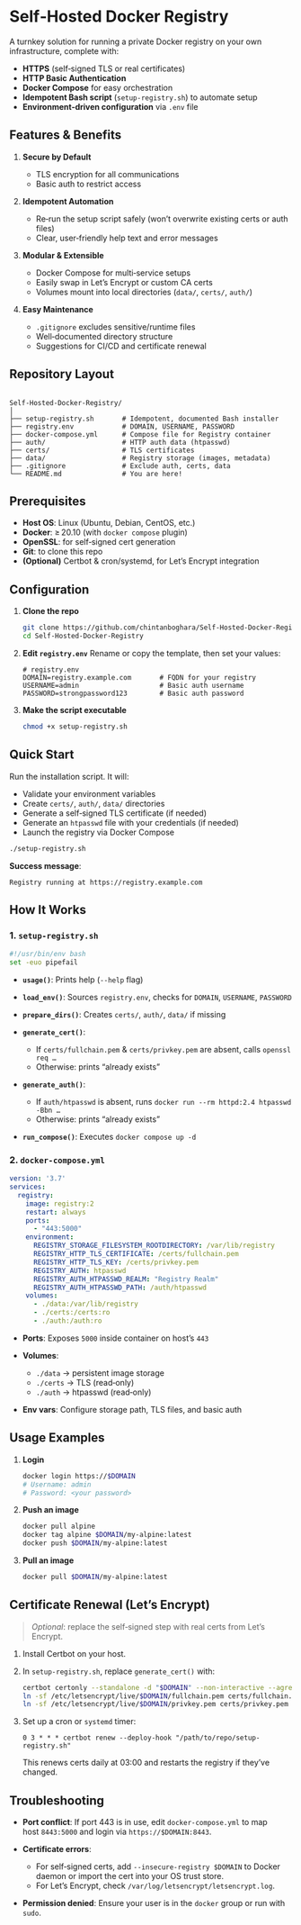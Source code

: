 # Self‑Hosted Docker Registry

A turnkey solution for running a private Docker registry on your own infrastructure, complete with:

- **HTTPS** (self‑signed TLS or real certificates)  
- **HTTP Basic Authentication**  
- **Docker Compose** for easy orchestration  
- **Idempotent Bash script** (`setup-registry.sh`) to automate setup  
- **Environment‑driven configuration** via `.env` file  

## Features & Benefits

1. **Secure by Default**  
   - TLS encryption for all communications  
   - Basic auth to restrict access  

2. **Idempotent Automation**  
   - Re‑run the setup script safely (won’t overwrite existing certs or auth files)  
   - Clear, user‑friendly help text and error messages  

3. **Modular & Extensible**  
   - Docker Compose for multi‑service setups  
   - Easily swap in Let’s Encrypt or custom CA certs  
   - Volumes mount into local directories (`data/`, `certs/`, `auth/`)  

4. **Easy Maintenance**  
   - `.gitignore` excludes sensitive/runtime files  
   - Well‑documented directory structure  
   - Suggestions for CI/CD and certificate renewal  

## Repository Layout

```

Self-Hosted-Docker-Registry/
│
├── setup-registry.sh       # Idempotent, documented Bash installer
├── registry.env            # DOMAIN, USERNAME, PASSWORD
├── docker-compose.yml      # Compose file for Registry container
├── auth/                   # HTTP auth data (htpasswd)
├── certs/                  # TLS certificates
├── data/                   # Registry storage (images, metadata)
├── .gitignore              # Exclude auth, certs, data
└── README.md               # You are here!

````

## Prerequisites

- **Host OS**: Linux (Ubuntu, Debian, CentOS, etc.)  
- **Docker**: ≥ 20.10 (with `docker compose` plugin)  
- **OpenSSL**: for self‑signed cert generation  
- **Git**: to clone this repo  
- **(Optional)** Certbot & cron/systemd, for Let’s Encrypt integration  

## Configuration

1. **Clone the repo**  
   ```bash
   git clone https://github.com/chintanboghara/Self-Hosted-Docker-Registry.git
   cd Self-Hosted-Docker-Registry
   ````

2. **Edit `registry.env`**
   Rename or copy the template, then set your values:

   ```dotenv
   # registry.env
   DOMAIN=registry.example.com       # FQDN for your registry
   USERNAME=admin                    # Basic auth username
   PASSWORD=strongpassword123        # Basic auth password
   ```

3. **Make the script executable**

   ```bash
   chmod +x setup-registry.sh
   ```

##  Quick Start

Run the installation script. It will:

* Validate your environment variables
* Create `certs/`, `auth/`, `data/` directories
* Generate a self‑signed TLS certificate (if needed)
* Generate an `htpasswd` file with your credentials (if needed)
* Launch the registry via Docker Compose

```bash
./setup-registry.sh
```

**Success message**:

```
Registry running at https://registry.example.com
```

## How It Works

### 1. `setup-registry.sh`

```bash
#!/usr/bin/env bash
set -euo pipefail
```

* **`usage()`**: Prints help (`--help` flag)
* **`load_env()`**: Sources `registry.env`, checks for `DOMAIN`, `USERNAME`, `PASSWORD`
* **`prepare_dirs()`**: Creates `certs/`, `auth/`, `data/` if missing
* **`generate_cert()`**:

  * If `certs/fullchain.pem` & `certs/privkey.pem` are absent, calls `openssl req …`
  * Otherwise: prints “already exists”
* **`generate_auth()`**:

  * If `auth/htpasswd` is absent, runs `docker run --rm httpd:2.4 htpasswd -Bbn …`
  * Otherwise: prints “already exists”
* **`run_compose()`**: Executes `docker compose up -d`

### 2. `docker-compose.yml`

```yaml
version: '3.7'
services:
  registry:
    image: registry:2
    restart: always
    ports:
      - "443:5000"
    environment:
      REGISTRY_STORAGE_FILESYSTEM_ROOTDIRECTORY: /var/lib/registry
      REGISTRY_HTTP_TLS_CERTIFICATE: /certs/fullchain.pem
      REGISTRY_HTTP_TLS_KEY: /certs/privkey.pem
      REGISTRY_AUTH: htpasswd
      REGISTRY_AUTH_HTPASSWD_REALM: "Registry Realm"
      REGISTRY_AUTH_HTPASSWD_PATH: /auth/htpasswd
    volumes:
      - ./data:/var/lib/registry
      - ./certs:/certs:ro
      - ./auth:/auth:ro
```

* **Ports**: Exposes `5000` inside container on host’s `443`
* **Volumes**:

  * `./data` → persistent image storage
  * `./certs` → TLS (read‑only)
  * `./auth` → htpasswd (read‑only)
* **Env vars**: Configure storage path, TLS files, and basic auth

## Usage Examples

1. **Login**

   ```bash
   docker login https://$DOMAIN
   # Username: admin
   # Password: <your password>
   ```

2. **Push an image**

   ```bash
   docker pull alpine
   docker tag alpine $DOMAIN/my-alpine:latest
   docker push $DOMAIN/my-alpine:latest
   ```

3. **Pull an image**

   ```bash
   docker pull $DOMAIN/my-alpine:latest
   ```

## Certificate Renewal (Let’s Encrypt)

> *Optional*: replace the self‑signed step with real certs from Let’s Encrypt.

1. Install Certbot on your host.
2. In `setup-registry.sh`, replace `generate_cert()` with:

   ```bash
   certbot certonly --standalone -d "$DOMAIN" --non-interactive --agree-tos -m you@example.com
   ln -sf /etc/letsencrypt/live/$DOMAIN/fullchain.pem certs/fullchain.pem
   ln -sf /etc/letsencrypt/live/$DOMAIN/privkey.pem certs/privkey.pem
   ```
3. Set up a cron or `systemd` timer:

   ```cron
   0 3 * * * certbot renew --deploy-hook "/path/to/repo/setup-registry.sh"
   ```

   This renews certs daily at 03:00 and restarts the registry if they’ve changed.

## Troubleshooting

* **Port conflict**:
  If port 443 is in use, edit `docker-compose.yml` to map host `8443:5000` and login via `https://$DOMAIN:8443`.

* **Certificate errors**:

  * For self‑signed certs, add `--insecure-registry $DOMAIN` to Docker daemon or import the cert into your OS trust store.
  * For Let’s Encrypt, check `/var/log/letsencrypt/letsencrypt.log`.

* **Permission denied**:
  Ensure your user is in the `docker` group or run with `sudo`.
